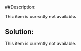 ##Description:

This item is currently not available.



## Solution:

This item is currently not available.
